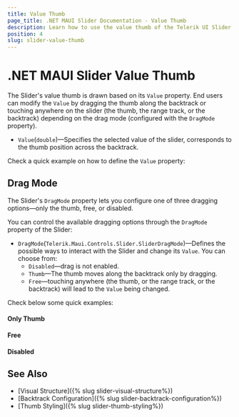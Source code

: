 ```yaml
---
title: Value Thumb
page_title: .NET MAUI Slider Documentation - Value Thumb
description: Learn how to use the value thumb of the Telerik UI Slider for .NET MAUI. End users drag the value thumb across the backtrack to select a desired value.
position: 4
slug: slider-value-thumb
---
```


# .NET MAUI Slider Value Thumb

The Slider's value thumb is drawn based on its `Value` property. End users can modify the `Value` by dragging the thumb along the backtrack or touching anywhere on the slider (the thumb, the range track, or the backtrack) depending on the drag mode (configured with the `DragMode` property).

* `Value`(`double`)&mdash;Specifies the selected value of the slider, corresponds to the thumb position across the backtrack.

Check a quick example on how to define the `Value` property:

<snippet id='slider-getting-started-xaml' />

## Drag Mode

The Slider's `DragMode` property lets you configure one of three dragging options&mdash;only the thumb, free, or disabled.

You can control the available dragging options through the `DragMode` property of the Slider:

* `DragMode`(`Telerik.Maui.Controls.Slider.SliderDragMode`)&mdash;Defines the possible ways to interact with the Slider and change its `Value`. You can choose from:
    * `Disabled`&mdash;drag is not enabled.
    * `Thumb`&mdash;The thumb moves along the backtrack only by dragging.
    * `Free`&mdash;touching anywhere (the thumb, or the range track, or the backtrack) will lead to the `Value` being changed.
 
Check below some quick examples:

#### Only Thumb

<snippet id='slider-drag-thumb-xaml' />

#### Free

<snippet id='slider-drag-free-xaml' />

#### Disabled

<snippet id='slider-drag-disabled-xaml' />

## See Also

- [Visual Structure]({% slug slider-visual-structure%})
- [Backtrack Configuration]({% slug slider-backtrack-configuration%})
- [Thumb Styling]({% slug slider-thumb-styling%})
